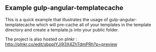 ## Example gulp-angular-templatecache

This is a quick example that illustrates the usage of gulp-angular-templatecache which will pre-cache all of your templates in the template directory and create a template.js into your public folder. 

The project is also hosted on plnkr : http://plnkr.co/edit/sbpplYJj93X4ZhTdmPRh?p=preview 